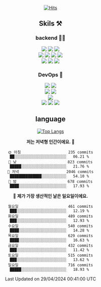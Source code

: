 <div align="center">

[![Hits](https://hits.seeyoufarm.com/api/count/incr/badge.svg?url=https%3A%2F%2Fgithub.com%2Fzxcv9203%2Fhit-counter&count_bg=%23FF7272&title_bg=%23324C2E&icon=codeigniter.svg&icon_color=%23DD5B5B&title=%EB%B0%A9%EB%AC%B8%EC%9E%90&edge_flat=false)](https://hits.seeyoufarm.com)
  
## Skils ⚒️
### backend 🧑‍💻
  
<img src="https://img.shields.io/badge/Java-FF6600?style=flat-square&logo=buymeacoffee&logoColor=white"/>
<img src="https://img.shields.io/badge/Go-0099FF?style=flat-square&logo=go&logoColor=white"/>
<img src="https://img.shields.io/badge/Kotlin-7F52FF?style=flat-square&logo=kotlin&logoColor=white"/>
  
  
<br />
  
<img src="https://img.shields.io/badge/Spring-339933?style=flat-square&logo=Spring&logoColor=white"/>
<img src="https://img.shields.io/badge/Spring Boot-339933?style=flat-square&logo=Spring Boot&logoColor=white"/>
<img src="https://img.shields.io/badge/Spring Security-339933?style=flat-square&logo=Spring Security&logoColor=white"/>
  
<img src="https://img.shields.io/badge/Spring Data JPA-339933?style=flat-square&logo=Hibernate&logoColor=white"/>

<br />
  
  <img src="https://img.shields.io/badge/mysql-0099FF?style=flat-square&logo=mysql&logoColor=white"/>
  <img src="https://img.shields.io/badge/mariadb-0099FF?style=flat-square&logo=mariadb&logoColor=white"/>
  <img src="https://img.shields.io/badge/mongoDB-47A248?style=flat-square&logo=mongodb&logoColor=white"/>
  
  
### DevOps 🚀
  
  <img src="https://img.shields.io/badge/docker-2496ED?style=flat-square&logo=docker&logoColor=white"/>
  <img src="https://img.shields.io/badge/kubernetes-326CE5?style=flat-square&logo=kubernetes&logoColor=white"/>
  
  <br />
  
  <img src="https://img.shields.io/badge/Github Actions-2088FF?style=flat-square&logo=githubactions&logoColor=white"/>
  <img src="https://img.shields.io/badge/Jenkins-D24939?style=flat-square&logo=jenkins&logoColor=white"/>
  
  
  <br />
  <img src="https://img.shields.io/badge/terraform-7B42BC?style=flat-square&logo=terraform&logoColor=white"/>
  
  <br />
  <img src="https://img.shields.io/badge/Amazon AWS-232F3E?style=flat-square&logo=Amazon AWS&logoColor=white"/>

  <img src="https://img.shields.io/badge/GCP-4285F4?style=flat-square&logo=googlecloud&logoColor=white"/>
  <img src="https://img.shields.io/badge/NCP-03C75A?style=flat-square&logo=naver&logoColor=white"/>
  
  
## language

[![Top Langs](https://github-readme-stats.vercel.app/api/top-langs/?username=zxcv9203&hide=html&exclude_repo=zxcv9203.github.io,golB&theme=grate-gatsby)](https://github.com/zxcv9203/github-readme-stats)
  
<!--START_SECTION:waka-->
**저는 저녁형 인간이에요. 🦉** 

```text
🌞 아침                     235 commits         ██░░░░░░░░░░░░░░░░░░░░░░░   06.21 % 
🌆 낮　                     823 commits         █████░░░░░░░░░░░░░░░░░░░░   21.76 % 
🌃 저녁                     2046 commits        ██████████████░░░░░░░░░░░   54.10 % 
🌙 밤　                     678 commits         ████░░░░░░░░░░░░░░░░░░░░░   17.93 % 
```
📅 **제가 가장 생산적인 날은 일요일이에요.** 

```text
월요일                      461 commits         ███░░░░░░░░░░░░░░░░░░░░░░   12.19 % 
화요일                      489 commits         ███░░░░░░░░░░░░░░░░░░░░░░   12.93 % 
수요일                      540 commits         ████░░░░░░░░░░░░░░░░░░░░░   14.28 % 
목요일                      629 commits         ████░░░░░░░░░░░░░░░░░░░░░   16.63 % 
금요일                      432 commits         ███░░░░░░░░░░░░░░░░░░░░░░   11.42 % 
토요일                      515 commits         ███░░░░░░░░░░░░░░░░░░░░░░   13.62 % 
일요일                      716 commits         █████░░░░░░░░░░░░░░░░░░░░   18.93 % 
```



 Last Updated on 29/04/2024 00:41:00 UTC
<!--END_SECTION:waka-->
  
</div>

